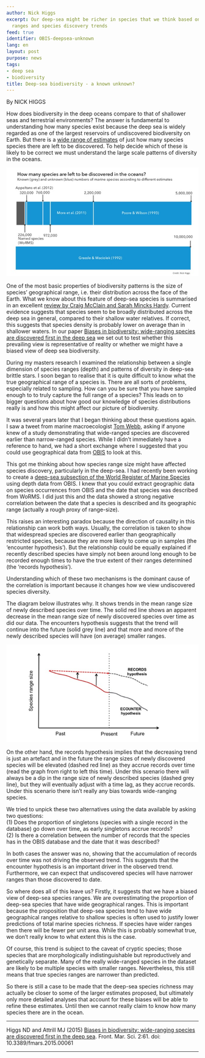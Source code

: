 ```yaml
---
author: Nick Higgs
excerpt: Our deep-sea might be richer in species that we think based on geographic
  ranges and species discovery trends
feed: true
identifier: OBIS-deepsea-unknown
lang: en
layout: post
purpose: news
tags:
- deep sea
- biodiversity
title: Deep-sea biodiversity - a known unknown?
---
```


By NICK HIGGS

How does biodiversity in the deep oceans compare to that of shallower seas and terrestrial environments? The answer is fundamental to understanding how many species exist because the deep sea is widely regarded as one of the largest reservoirs of undiscovered biodiversity on Earth. But there is a [wide range of estimates](http://www.sciencedirect.com/science/article/pii/S0960982212011384) of just how many species species there are left to be discovered. To help decide which of these is likely to be correct we must understand the large scale patterns of diversity in the oceans.

<img src="/images/Unknown_biodiversity.jpeg"/>

One of the most basic properties of biodiversity patterns is the size of species’ geographical range, i.e. their distribution across the face of the Earth. What we know about this feature of deep-sea species is summarised in an excellent [review by Craig McClain and Sarah Mincks Hardy](http://rspb.royalsocietypublishing.org/content/277/1700/3533.short). Current evidence suggests that species seem to be broadly distributed across the deep sea in general, compared to their shallow water relatives. If correct, this suggests that species density is probably lower on average than in shallower waters. In our paper [Biases in biodiversity: wide-ranging species are discovered first in the deep sea](http://journal.frontiersin.org/article/10.3389/fmars.2015.00061/full) we set out to test whether this prevailing view is representative of reality or whether we might have a biased view of deep sea biodiversity.

During my masters research I examined the relationship between a single dimension of species ranges (depth) and patterns of diversity in deep-sea brittle stars. I soon began to realise that it is quite difficult to know what the true geographical range of a species is. There are all sorts of problems, especially related to sampling. How can you be sure that you have sampled enough to to truly capture the full range of a species? This leads on to bigger questions about how good our knowledge of species distributions really is and how this might affect our picture of biodiversity.

It was several years later that I began thinking about these questions again. I saw a tweet from marine macroecologist [Tom Webb](https://twitter.com/tomjwebb), asking if anyone knew of a study demonstrating that wide-ranged species are discovered earlier than narrow-ranged species. While I didn’t immediately have a reference to hand, we had a short exchange where I suggested that you could use geographical data from [OBIS](www.iobis.org) to look at this. 

This got me thinking about how species range size might have affected species discovery, particularly in the deep-sea. I had recently been working to create a [deep-sea subsection of the World Register of Marine Species](http://www.marinespecies.org/deepsea) using depth data from OBIS. I knew that you could extract geographic data on species occurrences from OBIS and the date that species was described from WoRMS. I did just this and the data showed a strong negative correlation between the date that a species is described and its geographic range (actually a rough proxy of range-size).

This raises an interesting paradox because the direction of causality in this relationship can work both ways. Usually, the correlation is taken to show that widespread species are discovered earlier than geographically restricted species, because they are more likely to come up in samples (the ‘encounter hypothesis’). But the relationship could be equally explained if recently described species have simply not been around long enough to be recorded enough times to have the true extent of their ranges determined (the ‘records hypothesis’). 

Understanding which of these two mechanisms is the dominant cause of the correlation is important because it changes how we view undiscovered species diversity. 

The diagram below illustrates why. It shows trends in the mean range size of newly described species over time. The solid red line shows an apparent decrease in the mean range size of newly discovered species over time as did our data. The encounters hypothesis suggests that the trend will continue into the future (solid grey line) and that more and more of the newly described species will have (on average) smaller ranges. 

<img src="/images/range-size-graph.jpeg" width=""/>

On the other hand, the records hypothesis implies that the decreasing trend is just an artefact and in the future the range sizes of newly discovered species will be elevated (dashed red line) as they accrue records over time (read the graph from right to left this time). Under this scenario there will always be a dip in the range size of newly described species (dashed grey line), but they will eventually adjust with a time lag, as they accrue records. Under this scenario there isn’t really any bias towards wide-ranging species.

We tried to unpick these two alternatives using the data available by asking two questions:  
(1) Does the proportion of singletons (species with a single record in the database) go down over time, as early singletons accrue records?  
(2) Is there a correlation between the number of records that the species has in the OBIS database and the date that it was described?
 
In both cases the answer was no, showing that the accumulation of records over time was not driving the observed trend. This suggests that the encounter hypothesis is an important driver in the observed trend. Furthermore, we can expect that undiscovered species will have narrower ranges than those discovered to date.

So where does all of this leave us? Firstly, it suggests that we have a biased view of deep-sea species ranges. We are overestimating the proportion of deep-sea species that have wide geographical ranges. This is important because the proposition that deep-sea species tend to have wide geographical ranges relative to shallow species is often used to justify lower predictions of total marine species richness. If species have wider ranges then there will be fewer per unit area. While this is probably somewhat true, we don’t really know to what extent this is the case. 

Of course, this trend is subject to the caveat of cryptic species; those species that are morphologically indistinguishable but reproductively and genetically separate. Many of the really wide-ranged species in the dataset are likely to be multiple species with smaller ranges. Nevertheless, this still means that true species ranges are narrower than predicted. 

So there is still a case to be made that the deep-sea species richness may actually be closer to some of the larger estimates proposed, but ultimately only more detailed analyses that account for these biases will be able to refine these estimates. Until then we cannot really claim to know how many species there are in the ocean.

---
Higgs ND and Attrill MJ (2015) [Biases in biodiversity: wide-ranging species are discovered first in the deep sea](http://journal.frontiersin.org/article/10.3389/fmars.2015.00061/full). Front. Mar. Sci. 2:61. doi: 10.3389/fmars.2015.00061 

---